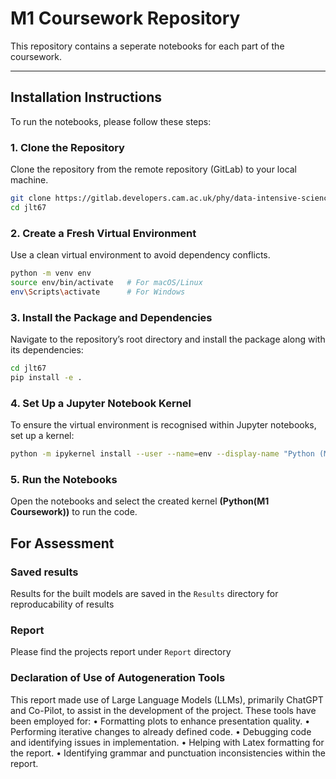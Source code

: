 # M1 Coursework Repository

This repository contains a seperate notebooks for each part of the coursework.

---

## Installation Instructions

To run the notebooks, please follow these steps:

### 1. Clone the Repository

Clone the repository from the remote repository (GitLab) to your local machine.

```bash
git clone https://gitlab.developers.cam.ac.uk/phy/data-intensive-science-mphil/assessments/m1_coursework/jlt67.git
cd jlt67
```

### 2. Create a Fresh Virtual Environment
Use a clean virtual environment to avoid dependency conflicts.
```bash
python -m venv env
source env/bin/activate   # For macOS/Linux
env\Scripts\activate      # For Windows
```

### 3. Install the Package and Dependencies
Navigate to the repository’s root directory and install the package along with its dependencies:
```bash
cd jlt67
pip install -e .
```

### 4. Set Up a Jupyter Notebook Kernel
To ensure the virtual environment is recognised within Jupyter notebooks, set up a kernel:
```bash
python -m ipykernel install --user --name=env --display-name "Python (M1 Coursework)"
```

### 5. Run the Notebooks
Open the notebooks and select the created kernel **(Python(M1 Coursework))** to run the code.



## For Assessment

### Saved results
Results for the built models are saved in the `Results` directory for reproducability of results

### Report
Please find the projects report under `Report` directory

### Declaration of Use of Autogeneration Tools
This report made use of Large Language Models (LLMs), primarily ChatGPT and Co-Pilot, to
assist in the development of the project. These tools have been employed for:
• Formatting plots to enhance presentation quality.
• Performing iterative changes to already defined code.
• Debugging code and identifying issues in implementation.
• Helping with Latex formatting for the report.
• Identifying grammar and punctuation inconsistencies within the report.